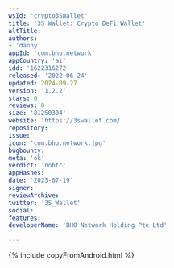 ```yaml
---
wsId: 'crypto3SWallet'
title: '3S Wallet: Crypto DeFi Wallet'
altTitle: 
authors:
- 'danny'
appId: 'com.bho.network'
appCountry: 'ai'
idd: '1622316272'
released: '2022-06-24'
updated: 2024-09-27
version: '1.2.2'
stars: 0
reviews: 0
size: '81250304'
website: 'https://3swallet.com/'
repository: 
issue: 
icon: 'com.bho.network.jpg'
bugbounty: 
meta: 'ok'
verdict: 'nobtc'
appHashes: 
date: '2023-07-19'
signer: 
reviewArchive: 
twitter: '3S_Wallet'
social: 
features: 
developerName: 'BHO Network Holding Pte Ltd'

---
```


{% include copyFromAndroid.html %}